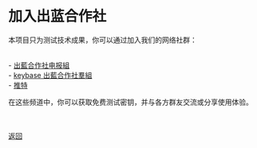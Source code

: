 # 加入出蓝合作社

本项目只为测试技术成果，你可以通过加入我们的网络社群：
<p>
<br>- <a href="https://t.me/joinchat/OR9CuBe7eqspLxD6u-zT8Q">出藍合作社电报組</a>
<br>- <a href="https://keybase.io/team/outliners">keybase 出藍合作社羣組</a>
<br>- <a href="https://twitter.com/outline_x">推特</a>
</p>

在这些频道中，你可以获取免费测试密钥，并与各方群友交流或分享使用体验。

<br><br><a href="https://outliners.github.io/">返回</a>
